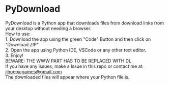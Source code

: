 # PyDownload
PyDownload is a Python app that downloads files from download links from your desktop without needing a browser. 
<br /> How to use:
<br /> 1. Download the app using the green "Code" Button and then click on "Download ZIP"
<br /> 2. Open the app using Python IDE, VSCode or any other text editor.
<br /> 3. Enjoy!
<br /> BEWARE: THE WWW PART HAS TO BE REPLACED WITH DL
<br /> If you have any issues, make a Issue in this repo or contact me at: jihoepicgames@gmail.com
<br /> The downloaded files will appear where your Python file is.